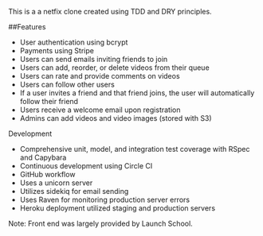 This is a a netfix clone created using TDD and DRY principles.

##Features

- User authentication using bcrypt
- Payments using Stripe
- Users can send emails inviting friends to join
- Users can add, reorder, or delete videos from their queue
- Users can rate and provide comments on videos
- Users can follow other users
- If a user invites a friend and that friend joins, the user will automatically follow their friend
- Users receive a welcome email upon registration
- Admins can add videos and video images (stored with S3)

Development
- Comprehensive unit, model, and integration test coverage with RSpec and Capybara
- Continuous development using Circle CI
- GitHub workflow
- Uses a unicorn server
- Utilizes sidekiq for email sending
- Uses Raven for monitoring production server errors
- Heroku deployment utilized staging and production servers

Note: Front end was largely provided by Launch School.



